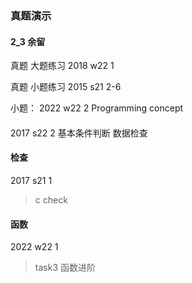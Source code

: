 ### 真题演示



#### 2_3 余留
真题 大题练习  2018 w22 1

真题 小题练习
2015 s21 2-6

小题：
2022 w22 2 
Programming concept

#### 
2017 s22 2
基本条件判断
数据检查


#### 检查
2017 s21 1
> c check


#### 函数
2022 w22 1
> task3 函数进阶
